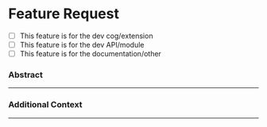 # Feature Request

<!-- Add an 'x' in between the brackets to mark it -->
- [ ] This feature is for the dev cog/extension
- [ ] This feature is for the dev API/module
- [ ] This feature is for the documentation/other

### Abstract
***
<!-- What does this feature do? Does it add a solution to an existing problem? -->

### Additional Context
***
<!-- Any other information that should be noted -->